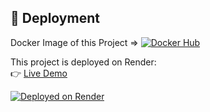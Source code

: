## 🚀 Deployment

Docker Image of this Project =>
[![Docker Hub](https://img.shields.io/badge/Image-DockerHub-blue)](https://hub.docker.com/r/arvik07/studentperformance)

This project is deployed on Render:  
👉 [Live Demo](https://student-performance-prediction-w5ma.onrender.com/predictdata)

[![Deployed on Render](https://img.shields.io/badge/Deployed%20on-Render-green)]([https://student-performance-predictor.onrender.com](https://student-performance-prediction-w5ma.onrender.com/predictdata))

